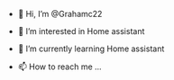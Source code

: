 - 👋 Hi, I’m @Grahamc22
- 👀 I’m interested in Home assistant 
- 🌱 I’m currently learning Home assistant 

- 📫 How to reach me ...

<!---
Grahamc22/Grahamc22 is a ✨ special ✨ repository because its `README.md` (this file) appears on your GitHub profile.
You can click the Preview link to take a look at your changes.
--->
